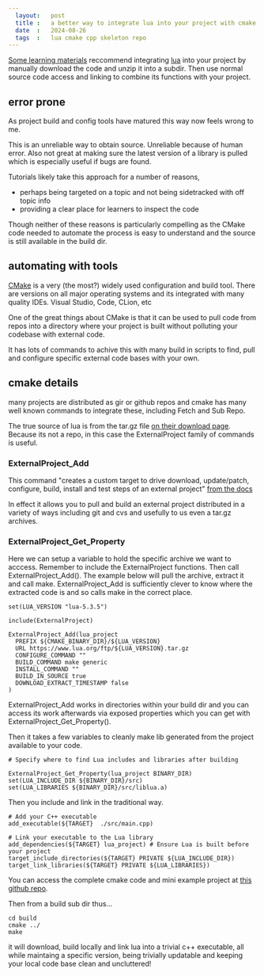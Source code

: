 ```yaml
---
  layout:   post
  title :   a better way to integrate lua into your project with cmake 
  date  :   2024-08-26  
  tags  :   lua cmake cpp skeleton repo
---
```



[Some learning materials](https://github.com/PacktPublishing/Integrate-Lua-with-CPP) reccommend integrating [lua](https://www.lua.org/) into your project by manually download the code and unzip it into a subdir. Then use normal source code access and linking to combine its functions with your project.



## error prone

As project build and config tools have matured this way now feels wrong to me. 

This is an unreliable way to obtain source. Unreliable because of human error. Also not great at making sure the latest version of a library is pulled which is especially useful if bugs are found. 

Tutorials likely take this approach for a number of reasons, 
- perhaps being targeted on a topic and not being sidetracked with off topic info
- providing a clear place for learners to inspect the code

Though neither of these reasons is particularly compelling as the CMake code needed to automate the process is easy to understand and the source is still available in the build dir.


## automating with tools

[CMake](https://cmake.org/) is a very (the most?) widely used configuration and build tool. There are versions on all major operating systems and its integrated with many quality IDEs. Visual Studio, Code, CLion, etc

One of the great things about CMake is that it can be used to pull code from repos into a directory where your project is built without polluting your codebase with external code.

It has lots of commands to achive this with many build in scripts to find, pull and configure specific external code bases with your own.

## cmake details

many projects are distributed as gir or github repos and cmake has many well known commands to integrate these, including Fetch and Sub Repo.

The true source of lua is from the tar.gz file [on their download page](https://www.lua.org/download.html). Because its not a repo, in this case the ExternalProject family of commands is useful.

### ExternalProject_Add

This command "creates a custom target to drive download, update/patch, configure, build, install and test steps of an external project" [from the docs](https://cmake.org/cmake/help/latest/module/ExternalProject.html) 

In effect it allows you to pull and build an external project distributed in a variety of ways including git and cvs and usefully to us even a tar.gz archives.


### ExternalProject_Get_Property

Here we can setup a variable to hold the specific archive we want to acccess.  Remember to include the ExternalProject functions. Then call ExternalProject_Add(). The example below will pull the archive, extract it and call make. ExternalProject_Add is sufficiently clever to know where the extracted code is and so calls make in the correct place.

~~~
set(LUA_VERSION "lua-5.3.5")

include(ExternalProject)

ExternalProject_Add(lua_project
  PREFIX ${CMAKE_BINARY_DIR}/${LUA_VERSION}
  URL https://www.lua.org/ftp/${LUA_VERSION}.tar.gz
  CONFIGURE_COMMAND ""
  BUILD_COMMAND make generic
  INSTALL_COMMAND ""
  BUILD_IN_SOURCE true
  DOWNLOAD_EXTRACT_TIMESTAMP false
)
~~~

ExternalProject_Add works in directories within your build dir and you can access its work afterwards via exposed properties which you can get with ExternalProject_Get_Property().

Then it takes a few variables to cleanly make lib generated from the  project available to your code.

~~~
# Specify where to find Lua includes and libraries after building

ExternalProject_Get_Property(lua_project BINARY_DIR)
set(LUA_INCLUDE_DIR ${BINARY_DIR}/src)
set(LUA_LIBRARIES ${BINARY_DIR}/src/liblua.a)
~~~

Then you include and link in the traditional way.

~~~
# Add your C++ executable
add_executable(${TARGET}  ./src/main.cpp)

# Link your executable to the Lua library
add_dependencies(${TARGET} lua_project) # Ensure Lua is built before your project
target_include_directories(${TARGET} PRIVATE ${LUA_INCLUDE_DIR})
target_link_libraries(${TARGET} PRIVATE ${LUA_LIBRARIES})
~~~

You can access the complete cmake code and mini example project at [this github repo](https://github.com/seanbutler/lua-embed-in-cpp-with-cmake). 

Then from a build sub dir thus...

~~~
cd build
cmake ../
make
~~~

it will download, build locally and link lua into a trivial c++ executable, all while maintaing a specific version, being trivially updatable and keeping your local code base clean and uncluttered!
